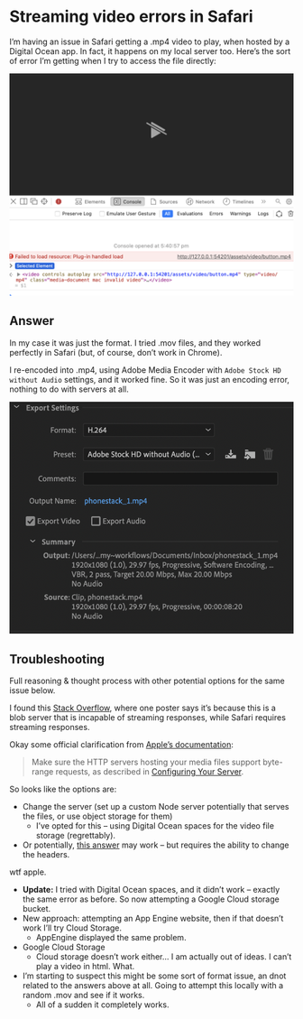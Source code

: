 # Streaming video errors in Safari
I’m having an issue in Safari getting a .mp4 video to play, when hosted by a Digital Ocean app. In fact, it happens on my local server too. Here’s the sort of error I’m getting when I try to access the file directly:

![](Attachments/streaming-issue-1.png)

## Answer
In my case it was just the format. I tried .mov files, and they worked perfectly in Safari (but, of course, don’t work in Chrome).

I re-encoded into .mp4, using Adobe Media Encoder with `Adobe Stock HD without Audio` settings, and it worked fine. So it was just an encoding error, nothing to do with servers at all.

![](Attachments/streaming-issue-2.png)


## Troubleshooting
Full reasoning & thought process with other potential options for the same issue below.

I found this [Stack Overflow](https://stackoverflow.com/questions/18103103/failed-to-load-resource-plugin-handled-load-on-ios), where one poster says it’s because this is a blob server that is incapable of streaming responses, while Safari requires streaming responses.

Okay some official clarification from [Apple’s documentation](https://developer.apple.com/library/archive/documentation/AppleApplications/Reference/SafariWebContent/CreatingVideoforSafarioniPhone/CreatingVideoforSafarioniPhone.html#//apple_ref/doc/uid/TP40006514-SW6):

> Make sure the HTTP servers hosting your media files support byte-range requests, as described in [Configuring Your Server](https://developer.apple.com/library/archive/documentation/AppleApplications/Reference/SafariWebContent/CreatingVideoforSafarioniPhone/CreatingVideoforSafarioniPhone.html#//apple_ref/doc/uid/TP40006514-SW6).  

So looks like the options are:

- Change the server (set up a custom Node server potentially that serves the files, or use object storage for them)
	- I’ve opted for this – using Digital Ocean spaces for the video file storage (regrettably).
- Or potentially, [this answer](https://stackoverflow.com/questions/10511006/html5-video-not-working-on-ipad) may work – but requires the ability to change the headers.

wtf apple.

- **Update:** I tried with Digital Ocean spaces, and it didn’t work – exactly the same error as before. So now attempting a Google Cloud storage bucket.
- New approach: attempting an App Engine website, then if that doesn’t work I’ll try Cloud Storage.
	- AppEngine displayed the same problem.
- Google Cloud Storage
	- Cloud storage doesn’t work either… I am actually out of ideas. I can’t play a video in html. What.
- I’m starting to suspect this might be some sort of format issue, an dnot related to the answers above at all. Going to attempt this locally with a random .mov and see if it works.
	- All of a sudden it completely works.